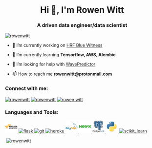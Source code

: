 <h1 align="center">Hi 👋, I'm Rowen Witt</h1>
<h3 align="center">A driven data engineer/data scientist</h3>

<p align="left"> <img src="https://komarev.com/ghpvc/?username=rowenwitt&label=Profile%20views&color=0e75b6&style=flat" alt="rowenwitt" /> </p>

- 🔭 I’m currently working on [HRF Blue Witness](https://github.com/Lambda-School-Labs/human-rights-first-police-ds-a)

- 🌱 I’m currently learning **Tensorflow, AWS, Alembic**

- 🤝 I’m looking for help with [WavePredictor](https://github.com/RowenWitt/OceanWaves/blob/main/README.md)

- 📫 How to reach me **rowenwitt@protonmail.com**

<h3 align="left">Connect with me:</h3>
<p align="left">
<a href="https://linkedin.com/in/rowenwitt" target="blank"><img align="center" src="https://raw.githubusercontent.com/rahuldkjain/github-profile-readme-generator/master/src/images/icons/Social/linked-in-alt.svg" alt="rowenwitt" height="30" width="40" /></a>
<a href="https://kaggle.com/rowenwitt" target="blank"><img align="center" src="https://raw.githubusercontent.com/rahuldkjain/github-profile-readme-generator/master/src/images/icons/Social/kaggle.svg" alt="rowenwitt" height="30" width="40" /></a>
<a href="https://www.youtube.com/channel/UCpZZYRjFk2BYaDGm39ccnUQ" target="blank"><img align="center" src="https://raw.githubusercontent.com/rahuldkjain/github-profile-readme-generator/master/src/images/icons/Social/youtube.svg" alt="rowen witt" height="30" width="40" /></a>
</p>

<h3 align="left">Languages and Tools:</h3>
<p align="left"> <a href="https://aws.amazon.com" target="_blank"> <img src="https://raw.githubusercontent.com/devicons/devicon/master/icons/amazonwebservices/amazonwebservices-original-wordmark.svg" alt="aws" width="40" height="40"/> </a> <a href="https://flask.palletsprojects.com/" target="_blank"> <img src="https://www.vectorlogo.zone/logos/pocoo_flask/pocoo_flask-icon.svg" alt="flask" width="40" height="40"/> </a> <a href="https://git-scm.com/" target="_blank"> <img src="https://www.vectorlogo.zone/logos/git-scm/git-scm-icon.svg" alt="git" width="40" height="40"/> </a> <a href="https://heroku.com" target="_blank"> <img src="https://www.vectorlogo.zone/logos/heroku/heroku-icon.svg" alt="heroku" width="40" height="40"/> </a> <a href="https://www.mysql.com/" target="_blank"> <img src="https://raw.githubusercontent.com/devicons/devicon/master/icons/mysql/mysql-original-wordmark.svg" alt="mysql" width="40" height="40"/> </a> <a href="https://www.nginx.com" target="_blank"> <img src="https://raw.githubusercontent.com/devicons/devicon/master/icons/nginx/nginx-original.svg" alt="nginx" width="40" height="40"/> </a> <a href="https://www.postgresql.org" target="_blank"> <img src="https://raw.githubusercontent.com/devicons/devicon/master/icons/postgresql/postgresql-original-wordmark.svg" alt="postgresql" width="40" height="40"/> </a> <a href="https://www.python.org" target="_blank"> <img src="https://raw.githubusercontent.com/devicons/devicon/master/icons/python/python-original.svg" alt="python" width="40" height="40"/> </a> <a href="https://scikit-learn.org/" target="_blank"> <img src="https://upload.wikimedia.org/wikipedia/commons/0/05/Scikit_learn_logo_small.svg" alt="scikit_learn" width="40" height="40"/> </a> </p>

<p>&nbsp;<img align="center" src="https://github-readme-stats.vercel.app/api?username=rowenwitt&show_icons=true&locale=en" alt="rowenwitt" /></p>

